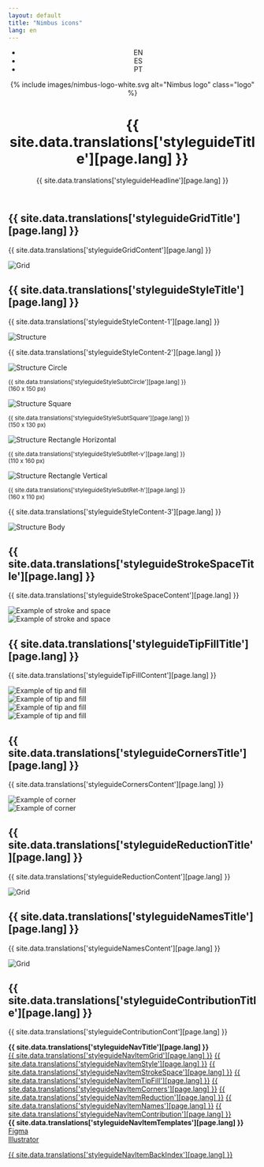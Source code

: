 ```yaml
---
layout: default
title: "Nimbus icons"
lang: en
---
```


<header class="container">
  <div class="row mt-4"> 
		<div class="col col-md-10">
			<div class="d-none">
				<ul class="m-0 text-primary">
					<li class="lang-position">EN<img src="assets/images/chevron-down.svg" alt="" class="mt-1 ml-1 svg-icon-primary"/></li>
					<li class="lang-position d-none">ES<img src="assets/images/chevron-down.svg" alt="" class="mt-1 ml-1 svg-icon-primary"/></li>
					<li class="lang-position d-none">PT<img src="assets/images/chevron-down.svg" alt="" class="mt-1 ml-1 svg-icon-primary"/></li>
				</ul>
			</div>
			{% include images/nimbus-logo-white.svg alt="Nimbus logo" class="logo" %}
			<div class="hero justify-content-left"> 
				<h1 class="styleguide-title mb-0">
				{{ site.data.translations['styleguideTitle'][page.lang] }}
				</h1>
				<p class="mt-0 mb-5">
				{{ site.data.translations['styleguideHeadline'][page.lang] }}
				</p>
			</div>
		</div>
	</div>
</header>
<article class="bg-white mt-5 pb-4 grid-pb">
  <div class="container">
    <div class="row mb-5"> 
      <div class="col-12 col-lg-8 m-0 order-lg-1 order-2"> 
        <h2 id="grid" class="mb-1 title-secondary">{{ site.data.translations['styleguideGridTitle'][page.lang] }}</h2>
        <p class="m-0 mb-2 text-secondary">
          {{ site.data.translations['styleguideGridContent'][page.lang] }}
        </p>
        <div class="bg-light p-3 p-md-5 my-4">
          <img src="assets/images/styleguide/grid.svg" alt="Grid" class="grid-image d-block mx-auto"/>
        </div>
        <h2 id="style" class="mb-1 title-secondary">{{ site.data.translations['styleguideStyleTitle'][page.lang] }}</h2>
        <p class="m-0 mb-2 text-secondary">
          {{ site.data.translations['styleguideStyleContent-1'][page.lang] }}
        </p>
        <div class="bg-light p-4 p-md-5 my-4">
          <img src="assets/images/styleguide/style-structure.svg" alt="Structure" class="grid-image d-block mx-auto"/>
        </div>
        <p class="m-0 mb-2 text-secondary">
          {{ site.data.translations['styleguideStyleContent-2'][page.lang] }}
        </p>
        <div class="row p-3 p-md-2">
          <div class="col-md bg-light p-4 p-md-5 m-md-2 mb-4 mb-md-0">
            <img src="assets/images/styleguide/style-circle.svg" alt="Structure Circle" class="grid-image"/>
            <p class="text-center grid-subtitle m-0"><small>{{ site.data.translations['styleguideStyleSubtCircle'][page.lang] }}<br/>(160 x 150 px)</small></p>
          </div>
          <div class="col-md bg-light p-4 p-md-5 m-md-2">
            <img src="assets/images/styleguide/style-square.svg" alt="Structure Square" class="grid-image"/>
            <p class="text-center grid-subtitle m-0"><small>{{ site.data.translations['styleguideStyleSubtSquare'][page.lang] }}<br/>(150 x 130 px)</small></p>
          </div>
        </div>
        <div class="row p-3 p-md-2">
          <div class="col-md bg-light p-4 p-md-5 m-md-2 mb-4 mb-md-0">
            <img src="assets/images/styleguide/style-rectangle-h.svg" alt="Structure Rectangle Horizontal" class="grid-image"/>
            <p class="text-center grid-subtitle m-0"><small>{{ site.data.translations['styleguideStyleSubtRet-v'][page.lang] }}<br/>(110 x 160 px)</small></p>
          </div>
          <div class="col-md bg-light p-4 p-md-5 m-md-2">
            <img src="assets/images/styleguide/style-rectangle-v.svg" alt="Structure Rectangle Vertical" class="grid-image"/>
            <p class="text-center grid-subtitle m-0"><small>{{ site.data.translations['styleguideStyleSubtRet-h'][page.lang] }}<br/>(160 x 110 px)</small></p>
          </div>
        </div>
        <p class="m-0 mb-2 text-secondary">
          {{ site.data.translations['styleguideStyleContent-3'][page.lang] }}
        </p>
        <div class="bg-light p-3 p-md-5">
          <img src="assets/images/styleguide/style-body.svg" alt="Structure Body" class="grid-image"/>
        </div>
        <h2 id="stroke-space" class="mb-1 title-secondary">{{ site.data.translations['styleguideStrokeSpaceTitle'][page.lang] }}</h2>
        <p class="m-0 mb-2 text-secondary">
          {{ site.data.translations['styleguideStrokeSpaceContent'][page.lang] }}
        </p>
        <div class="row p-3 p-md-2">
          <div class="col-md bg-light px-2 px-md-3 py-5 m-md-2 mb-4 mb-md-0">
            <img src="assets/images/styleguide/stroke-example-1.svg" alt="Example of stroke and space" class="grid-image"/>
          </div>
          <div class="col-md bg-light px-2 px-md-3 py-5 m-md-2">
            <img src="assets/images/styleguide/stroke-example-2.svg" alt="Example of stroke and space" class="grid-image"/>
          </div>
        </div>
        <h2 id="tip-fill" class="mb-1 title-secondary">{{ site.data.translations['styleguideTipFillTitle'][page.lang] }}</h2>
        <p class="m-0 mb-2 text-secondary">
          {{ site.data.translations['styleguideTipFillContent'][page.lang] }}
        </p>
        <div class="row p-3 p-md-2">
          <div class="col-md bg-light p-4 p-md-5 m-md-2 mb-4 mb-md-0">
            <img src="assets/images/styleguide/tip-fill-example-1.svg" alt="Example of tip and fill" class="grid-image"/>
          </div>
          <div class="col-md bg-light p-4 p-md-5 m-md-2">
            <img src="assets/images/styleguide/tip-fill-example-2.svg" alt="Example of tip and fill" class="grid-image"/>
          </div>
        </div>
        <div class="row p-3 p-md-2">
          <div class="col-md bg-light p-4 p-md-5 m-md-2 mb-4 mb-md-0">
            <img src="assets/images/styleguide/tip-fill-example-3.svg" alt="Example of tip and fill" class="grid-image"/>
          </div>
          <div class="col-md bg-light p-4 p-md-5 m-md-2">
            <img src="assets/images/styleguide/tip-fill-example-4.svg" alt="Example of tip and fill" class="grid-image"/>
          </div>
        </div>
        <h2 id="corners" class="mb-1 title-secondary">{{ site.data.translations['styleguideCornersTitle'][page.lang] }}</h2>
        <p class="m-0 mb-2 text-secondary">
          {{ site.data.translations['styleguideCornersContent'][page.lang] }}
        </p>
        <div class="row p-3 p-md-2">
          <div class="col-md bg-light py-5 m-md-2 mb-4 mb-md-0">
            <img src="assets/images/styleguide/corners-example-1.svg" alt="Example of corner" class="grid-image"/>
          </div>
          <div class="col-md bg-light py-5 m-md-2">
            <img src="assets/images/styleguide/corners-example-2.svg" alt="Example of corner" class="grid-image"/>
          </div>
        </div>
        <h2 id="detail-reduction" class="mb-1 title-secondary">{{ site.data.translations['styleguideReductionTitle'][page.lang] }}</h2>
        <p class="m-0 mb-2 text-secondary">
          {{ site.data.translations['styleguideReductionContent'][page.lang] }}
        </p>
        <div class="bg-light p-2 p-md-5">
          <img src="assets/images/styleguide/reduction.svg" alt="Grid" class="grid-image"/>
        </div>
        <h2 id="names" class="mb-1 title-secondary">{{ site.data.translations['styleguideNamesTitle'][page.lang] }}</h2>
        <p class="m-0 mb-2 text-secondary">
          {{ site.data.translations['styleguideNamesContent'][page.lang] }}
        </p>
        <div class="bg-light grid-area grid-gy d-flex justify-content-center">
          <img src="assets/images/styleguide/names.svg" alt="Grid" class="grid-image"/>
        </div>
        <h2 id="contribution" class="mb-1 title-secondary">{{ site.data.translations['styleguideContributionTitle'][page.lang] }}</h2>
        <p class="m-0 mb-2 text-secondary">{{ site.data.translations['styleguideContributionCont'][page.lang] }}</p>
      </div>
      <div class="col-12 col-lg-4 order-lg-2 order-1 nav-margin"> 
        <strong class="d-block mb-1">{{ site.data.translations['styleguideNavTitle'][page.lang] }}</strong>
        <nav class="nav">
          <a class="nav-link" href="#grid">{{ site.data.translations['styleguideNavItemGrid'][page.lang] }}</a>
          <a class="nav-link" href="#style">{{ site.data.translations['styleguideNavItemStyle'][page.lang] }}</a>
          <a class="nav-link" href="#stroke-space">{{ site.data.translations['styleguideNavItemStrokeSpace'][page.lang] }}</a>
          <a class="nav-link" href="#tip-fill">{{ site.data.translations['styleguideNavItemTipFill'][page.lang] }}</a>
          <a class="nav-link" href="#corners">{{ site.data.translations['styleguideNavItemCorners'][page.lang] }}</a>
          <a class="nav-link" href="#detail-reduction">{{ site.data.translations['styleguideNavItemReduction'][page.lang] }}</a>
          <a class="nav-link" href="#names">{{ site.data.translations['styleguideNavItemNames'][page.lang] }}</a>
          <a class="nav-link" href="#contribution">{{ site.data.translations['styleguideNavItemContribution'][page.lang] }}</a> 
        </nav>
        <div>
          <strong class="d-block mb-1 mt-4">{{ site.data.translations['styleguideNavItemTemplates'][page.lang] }}</strong>
          <div class="mb-1">
            <a href="https://www.figma.com/file/EhmeGA5hy0S7H07hrwHC7G/?node-id=410%3A32" class="nav-link-secondary mb-1">Figma</a>
          </div>
          <a href="https://www.figma.com/file/EhmeGA5hy0S7H07hrwHC7G/?node-id=410%3A32" class="nav-link-secondary">Illustrator</a>
        </div>
        <p class="mt-4">
          <a href="index.html" class="nav-link-secondary">{{ site.data.translations['styleguideNavItemBackIndex'][page.lang] }}</a>
        </p>
      </div>
    </div>
  </div>
</article>